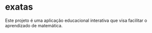 # exatas
Este projeto é uma aplicação educacional interativa que visa facilitar o aprendizado de matemática.

